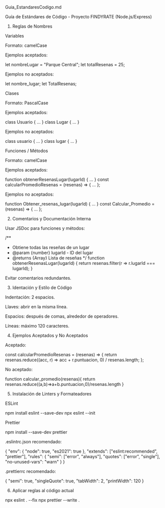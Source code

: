 Guia_EstandaresCodigo.md

Guía de Estándares de Código - Proyecto FINDYRATE (Node.js/Express)

1. Reglas de Nombres

Variables

Formato: camelCase

Ejemplos aceptados:


let nombreLugar = "Parque Central";
let totalResenas = 25;

Ejemplos no aceptados:


let nombre_lugar;
let TotalResenas;

Clases

Formato: PascalCase

Ejemplos aceptados:


class Usuario { ... }
class Lugar { ... }

Ejemplos no aceptados:


class usuario { ... }
class lugar { ... }

Funciones / Métodos

Formato: camelCase

Ejemplos aceptados:


function obtenerResenasLugar(lugarId) { ... }
const calcularPromedioResenas = (resenas) => { ... };

Ejemplos no aceptados:


function Obtener_resenas_lugar(lugarId) { ... }
const Calcular_Promedio = (resenas) => { ... };

2. Comentarios y Documentación Interna

Usar JSDoc para funciones y métodos:


/**
 * Obtiene todas las reseñas de un lugar
 * @param {number} lugarId - ID del lugar
 * @returns {Array} Lista de reseñas
 */
function obtenerResenasLugar(lugarId) {
  return resenas.filter(r => r.lugarId === lugarId);
}

Evitar comentarios redundantes.


3. Identación y Estilo de Código

Indentación: 2 espacios.

Llaves: abrir en la misma línea.

Espacios: después de comas, alrededor de operadores.

Líneas: máximo 120 caracteres.


4. Ejemplos Aceptados y No Aceptados

Aceptado:

const calcularPromedioResenas = (resenas) => {
  return resenas.reduce((acc, r) => acc + r.puntuacion, 0) / resenas.length;
};

No aceptado:

function calcular_promedio(resenas){
return resenas.reduce((a,b)=>a+b.puntuacion,0)/resenas.length
}

5. Instalación de Linters y Formateadores

ESLint

npm install eslint --save-dev
npx eslint --init

Prettier

npm install --save-dev prettier

.eslintrc.json recomendado:


{
  "env": { "node": true, "es2021": true },
  "extends": ["eslint:recommended", "prettier"],
  "rules": {
    "semi": ["error", "always"],
    "quotes": ["error", "single"],
    "no-unused-vars": "warn"
  }
}

.prettierrc recomendado:


{
  "semi": true,
  "singleQuote": true,
  "tabWidth": 2,
  "printWidth": 120
}

6. Aplicar reglas al código actual

npx eslint . --fix
npx prettier --write .